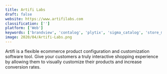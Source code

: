 ```yaml
---
title: Artifi Labs
draft: false 
website: https://www.artifilabs.com
classification: ['']
platform: ['Web']
keywords: ['brandview', 'contalog', 'plytix', 'sigma_catalog', 'store_manager_for_magento', 'store_manager_for_opencart', 'store_manager_for_prestashop', 'store_manager_for_virtuemart', 'store_manager_for_zencart', 'syndigo_content_experience_hub']
image: 2020/04/Artifi-Labs.png
---
```

Artifi is a flexible ecommerce product configuration and customization software tool.  Give your customers a truly interactive shopping experience by allowing them to visually customize their products and increase conversion rates.